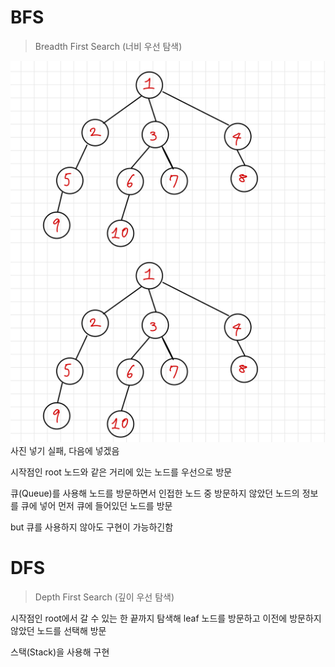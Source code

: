 # BFS

> Breadth First Search (너비 우선 탐색)

<img align="left" src= "../img/bfs_ex.jpeg"></img>
![bfs img](../img/bfs_ex.jpeg)
사진 넣기 실패, 다음에 넣겠음

시작점인 root 노드와 같은 거리에 있는 노드를 우선으로 방문

큐(Queue)를 사용해 노드를 방문하면서 인접한 노드 중 방문하지 않았던 노드의 정보를 큐에 넣어 먼저 큐에 들어있던 노드를 방문

but 큐를 사용하지 않아도 구현이 가능하긴함

# DFS

> Depth First Search (깊이 우선 탐색)

시작점인 root에서 갈 수 있는 한 끝까지 탐색해 leaf 노드를 방문하고 이전에 방문하지 않았던 노드를 선택해 방문

스택(Stack)을 사용해 구현
